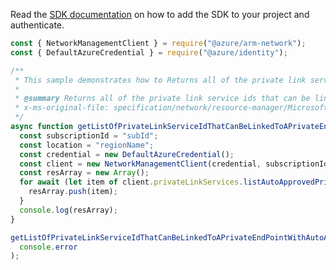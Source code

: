 Read the [SDK documentation](https://github.com/Azure/azure-sdk-for-js/blob/%40azure%2Farm-network_28.0.0/sdk/network/arm-network/README.md) on how to add the SDK to your project and authenticate.

```javascript
const { NetworkManagementClient } = require("@azure/arm-network");
const { DefaultAzureCredential } = require("@azure/identity");

/**
 * This sample demonstrates how to Returns all of the private link service ids that can be linked to a Private Endpoint with auto approved in this subscription in this region.
 *
 * @summary Returns all of the private link service ids that can be linked to a Private Endpoint with auto approved in this subscription in this region.
 * x-ms-original-file: specification/network/resource-manager/Microsoft.Network/stable/2021-08-01/examples/AutoApprovedPrivateLinkServicesGet.json
 */
async function getListOfPrivateLinkServiceIdThatCanBeLinkedToAPrivateEndPointWithAutoApproved() {
  const subscriptionId = "subId";
  const location = "regionName";
  const credential = new DefaultAzureCredential();
  const client = new NetworkManagementClient(credential, subscriptionId);
  const resArray = new Array();
  for await (let item of client.privateLinkServices.listAutoApprovedPrivateLinkServices(location)) {
    resArray.push(item);
  }
  console.log(resArray);
}

getListOfPrivateLinkServiceIdThatCanBeLinkedToAPrivateEndPointWithAutoApproved().catch(
  console.error
);
```
